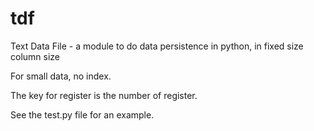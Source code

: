tdf
===

Text Data File - a module to do data persistence in python, in fixed size column size

For small data, no index.

The key for register is the number of register.

See the test.py file for an example.
